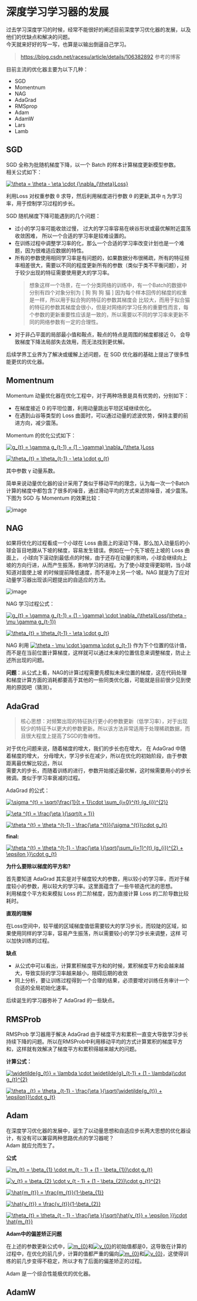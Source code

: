 # 深度学习学习器的发展

过去学习深度学习的时候，经常不能很好的阐述目前深度学习优化器的发展，以及他们的优缺点和解决的问题。  
今天就来好好的写一写，也算是以输出倒逼自己学习。

> https://blog.csdn.net/racesu/article/details/106382892  参考的博客

目前主流的优化器主要为以下几种：

* SGD
* Momentnum
* NAG 
* AdaGrad 
* RMSprop
* Adam
* AdamW
* Lars
* Lamb

## SGD

SGD 全称为批随机梯度下降，以一个 Batch 的样本计算梯度更新模型参数。  
相关公式如下：  

<a href="https://www.codecogs.com/eqnedit.php?latex=\theta&space;=&space;\theta&space;-&space;\eta&space;\cdot&space;{\nabla_{\theta}Loss}" target="_blank"><img src="https://latex.codecogs.com/gif.latex?\theta&space;=&space;\theta&space;-&space;\eta&space;\cdot&space;{\nabla_{\theta}Loss}" title="\theta = \theta - \eta \cdot {\nabla_{\theta}Loss}" /></a>

利用Loss 对权重参数 θ 求导，然后利用梯度进行参数 θ 的更新,其中 η 为学习率，用于控制学习过程的步长。  

SGD 随机梯度下降可能遇到的几个问题：

* 过小的学习率可能收敛过慢， 过大的学习率容易在峡谷形状或最优解附近震荡收敛困难， 所以一个合适的学习率是较难设置的。
* 在训练过程中调整学习率的化，那么一个合适的学习率改变计划也是一个难题，因为很难适应数据的特性。
* 所有的参数使用相同学习率是有问题的，如果数据分布很稀疏，所有的特征频率相差很大，需要以不同的程度更新所有的参数（类似于类不平衡问题），对于较少出现的特征需要使用更大的学习率。  
    > 想象这样一个场景，在一个分类网络的训练中，有一个Batch的数据中分别有四个对象分别为 [ 狗 狗 狗 猫 ] 因为每个样本回传的梯度的权重是一样，所以用于拟合狗的特征的参数其梯度会
    > 比较大，而用于拟合猫的特征的参数其梯度会很小，但是对网络的学习任务的重要性而言，每个参数的更新重要性应该是一致的，所以需要以不同的学习率来更新不同的网络参数有一定的合理性。
* 对于非凸平面的局部最小值和鞍点，鞍点的特点是周围的梯度都接近 0， 会导致梯度下降法局部失去效用，而无法找到更优解。

后续学界工业界为了解决或缓解上述问题，在 SGD 优化器的基础上提出了很多性能更优的优化器。

## Momentnum

Momentum 动量优化器在优化工程中，对于两种场景是具有优势的，分别如下：  

* 在梯度接近 0 的平坦位置，利用动量跳出平坦区域继续优化。
* 在遇到山谷等类型的 Loss 曲面时，可以通过动量的滤波优势，保持主要的前进方向，减少震荡。  

Momentum 的优化公式如下：

<a href="https://www.codecogs.com/eqnedit.php?latex=g_{t}&space;=&space;\gamma&space;g_{t-1}&space;&plus;&space;(1&space;-&space;\gamma)&space;\nabla_{\theta&space;}Loss" target="_blank"><img src="https://latex.codecogs.com/gif.latex?g_{t}&space;=&space;\gamma&space;g_{t-1}&space;&plus;&space;(1&space;-&space;\gamma)&space;\nabla_{\theta&space;}Loss" title="g_{t} = \gamma g_{t-1} + (1 - \gamma) \nabla_{\theta }Loss" /></a>  

<a href="https://www.codecogs.com/eqnedit.php?latex=\theta_{t}&space;=&space;\theta_{t-1}&space;-&space;\eta&space;\cdot&space;g_{t}" target="_blank"><img src="https://latex.codecogs.com/gif.latex?\theta_{t}&space;=&space;\theta_{t-1}&space;-&space;\eta&space;\cdot&space;g_{t}" title="\theta_{t} = \theta_{t-1} - \eta \cdot g_{t}" /></a>

其中参数 γ 动量系数。  

简单来说动量优化器的设计采用了类似于移动平均的理念，认为每一次一个Batch计算的梯度中都包含了很多的噪音，通过滑动平均的方式来滤除噪音，减少震荡。  
下图为 SGD 与 Momentum 的效果比较： 

![image](https://user-images.githubusercontent.com/78289886/121833002-fc807000-ccfd-11eb-8849-2d3a89a45e37.png)

## NAG

如果将优化的过程看成一个小球在 Loss 曲面上的滚动下降，那么加入动量后的小球会盲目地跟从下坡的梯度，容易发生错误。例如在一个先下坡在上坡的 Loss 曲面上，
小球向下滚动到最低点的时候，由于还存在动量的影响，小球会继续向上坡的方向行进，从而产生振荡，影响学习的进程。为了使小球变得更聪明，当小球知道对面使上坡
的时候提前降低速度，而不是冲上另一个坡。NAG 就是为了应对动量学习器出现该问题提出的自适应的方法。

![image](https://user-images.githubusercontent.com/78289886/122141670-62950080-ce80-11eb-908c-1ae2716836bd.png)

NAG 学习过程公式：  

<a href="https://www.codecogs.com/eqnedit.php?latex=g_{t}&space;=&space;\gamma&space;g_{t-1}&space;&plus;&space;(1&space;-&space;\gamma)&space;\cdot&space;\nabla_{\theta}Loss(\theta&space;-&space;\mu&space;\gamma&space;g_{t-1})" target="_blank"><img src="https://latex.codecogs.com/gif.latex?g_{t}&space;=&space;\gamma&space;g_{t-1}&space;&plus;&space;(1&space;-&space;\gamma)&space;\cdot&space;\nabla_{\theta}Loss(\theta&space;-&space;\mu&space;\gamma&space;g_{t-1})" title="g_{t} = \gamma g_{t-1} + (1 - \gamma) \cdot \nabla_{\theta}Loss(\theta - \mu \gamma g_{t-1})" /></a>

<a href="https://www.codecogs.com/eqnedit.php?latex=\theta_{t}&space;=&space;\theta_{t-1}&space;-&space;\eta&space;\cdot&space;g_{t}" target="_blank"><img src="https://latex.codecogs.com/gif.latex?\theta_{t}&space;=&space;\theta_{t-1}&space;-&space;\eta&space;\cdot&space;g_{t}" title="\theta_{t} = \theta_{t-1} - \eta \cdot g_{t}" /></a>

NAG 利用 <a href="https://www.codecogs.com/eqnedit.php?latex=\theta&space;-&space;\mu&space;\cdot&space;\gamma&space;\cdot&space;g_{t-1}" target="_blank"><img src="https://latex.codecogs.com/gif.latex?\theta&space;-&space;\mu&space;\cdot&space;\gamma&space;\cdot&space;g_{t-1}" title="\theta - \mu \cdot \gamma \cdot g_{t-1}" /></a> 作为下个位置的估计值，而不是在当前位置计算梯度，这样就可以通过未来的位置信息来调整梯度，防止上述所出现的问题。

**问题**：从公式上看，NAG的计算过程需要先模拟未来位置的梯度，这在代码处理和梯度计算方面的消耗都要高于其他的一些同类优化器，可能就是目前很少见到使用的原因吧（猜测）。

## AdaGrad

> 核心思想：对频繁出现的特征执行更小的参数更新（低学习率），对于出现较少的特征予以更大的参数更新。所以该方法非常适用于处理稀疏数据，而且很大程度上提高了SGD的鲁棒性。

对于优化问题来说，随着梯度的增大，我们的步长也在增大， 在 AdaGrad 中随着梯度的增大， 分母增大，学习步长在减少，所以在优化的初始阶段，由于参数距离最优解比较远，所以  
需要大的步长，而随着训练的进行，参数开始接近最优解，这时候需要用小的步长微调。类似于学习率衰减的过程。

AdaGrad 的公式：  

<a href="https://www.codecogs.com/eqnedit.php?latex=\sigma&space;^{t}&space;=&space;\sqrt{\frac{1}{t&space;&plus;&space;1}\cdot&space;\sum_{i=0}^{t}&space;(g_{i})^{2}}" target="_blank"><img src="https://latex.codecogs.com/gif.latex?\sigma&space;^{t}&space;=&space;\sqrt{\frac{1}{t&space;&plus;&space;1}\cdot&space;\sum_{i=0}^{t}&space;(g_{i})^{2}}" title="\sigma ^{t} = \sqrt{\frac{1}{t + 1}\cdot \sum_{i=0}^{t} (g_{i})^{2}}" /></a>  

<a href="https://www.codecogs.com/eqnedit.php?latex=\eta&space;^{t}&space;=&space;\frac{\eta&space;}{\sqrt{t&space;-&space;1}}" target="_blank"><img src="https://latex.codecogs.com/gif.latex?\eta&space;^{t}&space;=&space;\frac{\eta&space;}{\sqrt{t&space;+&space;1}}" title="\eta ^{t} = \frac{\eta }{\sqrt{t + 1}}" /></a>  

<a href="https://www.codecogs.com/eqnedit.php?latex=\theta&space;^{t}&space;=&space;\theta&space;^{t-1}&space;-&space;\frac{\eta&space;^{t}}{\sigma&space;^{t}}\cdot&space;g_{t}" target="_blank"><img src="https://latex.codecogs.com/gif.latex?\theta&space;^{t}&space;=&space;\theta&space;^{t-1}&space;-&space;\frac{\eta&space;^{t}}{\sigma&space;^{t}}\cdot&space;g_{t}" title="\theta ^{t} = \theta ^{t-1} - \frac{\eta ^{t}}{\sigma ^{t}}\cdot g_{t}" /></a>

**final:**  

<a href="https://www.codecogs.com/eqnedit.php?latex=\theta&space;^{t}&space;=&space;\theta&space;^{t-1}&space;-&space;\frac{\eta&space;}{\sqrt{\sum_{i=1}^{t}&space;(g_{i})^{2}&space;&plus;&space;\epsilon&space;}}\cdot&space;g_{t}" target="_blank"><img src="https://latex.codecogs.com/gif.latex?\theta&space;^{t}&space;=&space;\theta&space;^{t-1}&space;-&space;\frac{\eta&space;}{\sqrt{\sum_{i=1}^{t}&space;(g_{i})^{2}&space;&plus;&space;\epsilon&space;}}\cdot&space;g_{t}" title="\theta ^{t} = \theta ^{t-1} - \frac{\eta }{\sqrt{\sum_{i=1}^{t} (g_{i})^{2} + \epsilon }}\cdot g_{t}" /></a>  

**为什么要除以梯度的平方和?**  

首先要知道 AdaGrad 其实是对于梯度较大的参数，用以较小的学习率，而对于梯度较小的参数，用以较大的学习率。这里面蕴含了一些牛顿迭代法的思想。  
利用梯度个平方和来模拟 Loss 的二阶梯度，因为直接计算 Loss 的二阶导数比较耗时。

**直观的理解**

在Loss空间中，较平缓的区域梯度值低需要较大的学习步长，而较陡的区域，如果使用同样的学习率，容易产生振荡，所以需要较小的学习步长来调整，这样
可以加快训练的过程。

**缺点**

* 从公式中可以看出，计算累积梯度平方和的时候，累积梯度平方和会越来越大，导致实际的学习率越来越小，阻碍后期的收敛
* 同上分析，要让训练过程得到一个合理的结果，必须要增对训练任务审计一个合适的全局初始化速率。

后续诞生的学习器弥补了 AdaGrad 的一些缺点。

## RMSProb

RMSProb 学习器用于解决 AdaGrad 由于梯度平方和累积一直变大导致学习步长持续下降的问题。所以在RMSProb中利用移动平均的方式计算累积的梯度平方  
和，这样就有效解决了梯度平方和累积得越来越大的问题。

**计算公式：**

<a href="https://www.codecogs.com/eqnedit.php?latex=\widetilde{g_{t}}&space;=&space;\lambda&space;\cdot&space;\widetilde{g}_{t-1}&space;&plus;&space;(1&space;-&space;\lambda)\cdot&space;g_{t}^{2}" target="_blank"><img src="https://latex.codecogs.com/gif.latex?\widetilde{g_{t}}&space;=&space;\lambda&space;\cdot&space;\widetilde{g}_{t-1}&space;&plus;&space;(1&space;-&space;\lambda)\cdot&space;g_{t}^{2}" title="\widetilde{g_{t}} = \lambda \cdot \widetilde{g}_{t-1} + (1 - \lambda)\cdot g_{t}^{2}" /></a>

<a href="https://www.codecogs.com/eqnedit.php?latex=\theta&space;_{t}&space;=&space;\theta&space;_{t-1}&space;-&space;\frac{\eta&space;}{\sqrt{\widetilde{g_{t}}&space;&plus;&space;\epsilon}}\cdot&space;g_{t}" target="_blank"><img src="https://latex.codecogs.com/gif.latex?\theta&space;_{t}&space;=&space;\theta&space;_{t-1}&space;-&space;\frac{\eta&space;}{\sqrt{\widetilde{g_{t}}&space;&plus;&space;\epsilon}}\cdot&space;g_{t}" title="\theta _{t} = \theta _{t-1} - \frac{\eta }{\sqrt{\widetilde{g_{t}} + \epsilon}}\cdot g_{t}" /></a>

## Adam

在深度学习优化器的发展中，诞生了以动量思想和自适应步长两大思想的优化器设计，有没有可以兼容两种思路优点的学习器呢？  
Adam 就应允而生了。

**公式**

<a href="https://www.codecogs.com/eqnedit.php?latex=m_{t}&space;=&space;\beta_{1}&space;\cdot&space;m_{t&space;-&space;1}&space;&plus;&space;(1&space;-&space;\beta_{1})\cdot&space;g_{t}" target="_blank"><img src="https://latex.codecogs.com/gif.latex?m_{t}&space;=&space;\beta_{1}&space;\cdot&space;m_{t&space;-&space;1}&space;&plus;&space;(1&space;-&space;\beta_{1})\cdot&space;g_{t}" title="m_{t} = \beta_{1} \cdot m_{t - 1} + (1 - \beta_{1})\cdot g_{t}" /></a>

<a href="https://www.codecogs.com/eqnedit.php?latex=v_{t}&space;=&space;\beta_{2}&space;\cdot&space;v_{t&space;-&space;1}&space;&plus;&space;(1&space;-&space;\beta_{2})\cdot&space;g_{t}^{2}" target="_blank"><img src="https://latex.codecogs.com/gif.latex?v_{t}&space;=&space;\beta_{2}&space;\cdot&space;v_{t&space;-&space;1}&space;&plus;&space;(1&space;-&space;\beta_{2})\cdot&space;g_{t}^{2}" title="v_{t} = \beta_{2} \cdot v_{t - 1} + (1 - \beta_{2})\cdot g_{t}^{2}" /></a>

<a href="https://www.codecogs.com/eqnedit.php?latex=\hat{m_{t}}&space;=&space;\frac{m_{t}}{1-\beta_{1}}" target="_blank"><img src="https://latex.codecogs.com/gif.latex?\hat{m_{t}}&space;=&space;\frac{m_{t}}{1-\beta_{1}}" title="\hat{m_{t}} = \frac{m_{t}}{1-\beta_{1}}" /></a>

<a href="https://www.codecogs.com/eqnedit.php?latex=\hat{v_{t}}&space;=&space;\frac{v_{t}}{1-\beta_{2}}" target="_blank"><img src="https://latex.codecogs.com/gif.latex?\hat{v_{t}}&space;=&space;\frac{v_{t}}{1-\beta_{2}}" title="\hat{v_{t}} = \frac{v_{t}}{1-\beta_{2}}" /></a>

<a href="https://www.codecogs.com/eqnedit.php?latex=\theta_{t}&space;=&space;\theta_{t&space;-&space;1}&space;-&space;\frac{\eta&space;}{\sqrt{\hat{v_{t}}&space;&plus;&space;\epsilon&space;}}\cdot&space;\hat{m_{t}}" target="_blank"><img src="https://latex.codecogs.com/gif.latex?\theta_{t}&space;=&space;\theta_{t&space;-&space;1}&space;-&space;\frac{\eta&space;}{\sqrt{\hat{v_{t}}&space;&plus;&space;\epsilon&space;}}\cdot&space;\hat{m_{t}}" title="\theta_{t} = \theta_{t - 1} - \frac{\eta }{\sqrt{\hat{v_{t}} + \epsilon }}\cdot \hat{m_{t}}" /></a>

**Adam中的偏差矫正问题**

在上述的参数更新公式中，<a href="https://www.codecogs.com/eqnedit.php?latex=m_{0}" target="_blank"><img src="https://latex.codecogs.com/gif.latex?m_{0}" title="m_{0}" /></a>和<a href="https://www.codecogs.com/eqnedit.php?latex=v_{0}" target="_blank"><img src="https://latex.codecogs.com/gif.latex?v_{0}" title="v_{0}" /></a>的初始值都是0，这导致在计算的过程中，在优化的前几步，计算的值都严重的偏向<a href="https://www.codecogs.com/eqnedit.php?latex=m_{0}" target="_blank"><img src="https://latex.codecogs.com/gif.latex?m_{0}" title="m_{0}" /></a>和<a href="https://www.codecogs.com/eqnedit.php?latex=v_{0}" target="_blank"><img src="https://latex.codecogs.com/gif.latex?v_{0}" title="v_{0}" /></a>，这使得训练的前几步变得不稳定，所以才有了后面的偏差矫正的过程。  

Adam 是一个综合性能极优的优化器。

## AdamW









